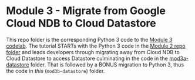 # Module 3 - Migrate from Google Cloud NDB to Cloud Datastore

This repo folder is the corresponding Python 3 code to the [Module 3 codelab](http://g.co/codelabs/pae-migrate-datastore). The tutorial STARTs with the Python 3 code in the [Module 2 repo folder](/mod2b-cloudndb) and leads developers through migrating away from Cloud NDB to Cloud Datastore to access Datastore culminating in the code in the [mod3a-datastore](/mod3a-datastore) folder. That is followed by a BONUS migration to Python 3, thus the code in *this* (`mod3b-datastore`) folder.
